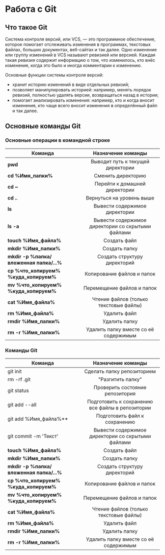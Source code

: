 # Работа с Git

## Что такое Git

Система контроля версий, или VCS, — это программное обеспечение, которое помогает отслеживать изменения в программах, текстовых файлах, больших документах, веб-сайтах и так далее. 
Одно изменение или группу изменений в VCS называют ревизией или версией. Каждая такая ревизия содержит информацию о том, что изменилось, кто внёс изменения, когда это было и иногда комментарии к изменению.

Основные функции системы контроля версий:

* хранит историю изменений в виде отдельных ревизий;
* позволяет манипулировать историей: например, менять порядок ревизий, полностью удалять версии, возвращаться назад в истории;
* помогает анализировать изменения: например, кто и когда вносит изменения, кто чаще всего вносит изменения в определённый файл и так далее.

## Основные команды Git

### Основные операции в командной строке

| Команда                                     | Назначение команды                                |
| ------------------------------------------- |:------------------------------------------------: |
| **pwd**                                     | Выводит путь к текущей директории                 |
| **cd %Имя_папки%**                          | Сменить директорию                                |
| **cd \~**                                   | Перейти к домашней директории                     |
| **cd ..**                                   | Вернуться на уровень выше                         |
| **ls**                                      | Вывести содержимое директории                     |
| **ls -a**                                   | Вывести содержимое директории со скрытыми файлами |
| **touch %Имя_файла%**                       | Создать файл                                      |
| **mkdir %Имя_папки%**                       | Создать папку                                     |
| **mkdir -p %папка/вложенная папка/...%**    | Создать структуру директорий                      |
| **cp %что_копируем% %куда_копируем%**       | Копирование файлов и папок                        |
| **mv %что_копируем% %куда_копируем%**       | Перемещение файлов и папок                        |
| **cat %Имя_файла%**                         | Чтение файлов (только текстовые файлы)            |
| **rm %Имя_файла%**                          | Удалить файл                                      |
| **rmdir %Имя_папки%**                       | Удалить папку                                     |
| **rm -r %Имя_папки%**                       | Удалить папку вместе со её содержимым             |

### Команды Git

| Команда                                     | Назначение команды                                |
| ------------------------------------------- |:------------------------------------------------: |
| git init                                    | Сделать папку репозиторием                 |
| rm -rf .git                                 | "Разгитить папку"                                |
| git status                                   | Проверить состояние репозитория                   |
| git add --all                               | Подготовить к сохранению все файлы в репозитории  |
| git add %Имя_файла%**                       | Подготовить файл к сохранению                     |
| git commit -m 'Текст'                                   | Вывести содержимое директории со скрытыми файлами |
| **touch %Имя_файла%**                       | Создать файл                                      |
| **mkdir %Имя_папки%**                       | Создать папку                                     |
| **mkdir -p %папка/вложенная папка/...%**    | Создать структуру директорий                      |
| **cp %что_копируем% %куда_копируем%**       | Копирование файлов и папок                        |
| **mv %что_копируем% %куда_копируем%**       | Перемещение файлов и папок                        |
| **cat %Имя_файла%**                         | Чтение файлов (только текстовые файлы)            |
| **rm %Имя_файла%**                          | Удалить файл                                      |
| **rmdir %Имя_папки%**                       | Удалить папку                                     |
| **rm -r %Имя_папки%**                       | Удалить папку вместе со её содержимым             |
